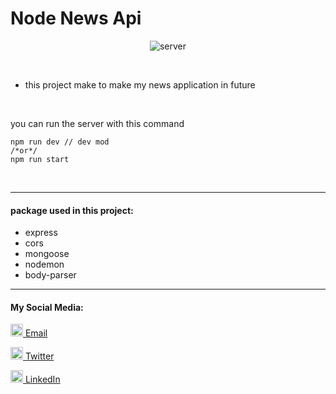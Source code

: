# Node News Api

<center>

![server](https://share.creavite.co/661bea00b35e2d7e862bf8ab.gif)

</center>

</br>

* this project make to make my news application in future
</br>

you can run the server with this command
```
npm run dev // dev mod
/*or*/
npm run start
```
</br>

---
#### package used in this project:
* express
* cors
* mongoose
* nodemon
* body-parser
---
#### My Social Media:

<a href="mailto:youssef.hussein.business@gmail.com"><img src="https://upload.wikimedia.org/wikipedia/commons/thumb/7/7e/Gmail_icon_%282020%29.svg/768px-Gmail_icon_%282020%29.svg.png" alt="Email" width="20px"> Email</a> &nbsp;&nbsp;

<a href="https://x.com/YossefHussinDev"><img src="https://img.freepik.com/vrije-vector/nieuw-2023-twitter-logo-x-pictogramontwerp_1017-45418.jpg?w=740&t=st=1713105098~exp=1713105698~hmac=cf7d654bb52c0dd3b662cb277e4d5c3810010bc2ed531c0aabe9c93d7fe23f92" alt="Twitter" width="20px"> Twitter</a> &nbsp;&nbsp;

<a href="https://www.linkedin.com/in/youssef-hussein-aa3b38277/"><img src="https://cdn.iconscout.com/icon/premium/png-512-thumb/linkedin-2752135-2284952.png" alt="LinkedIn" width="20px"> LinkedIn</a>


